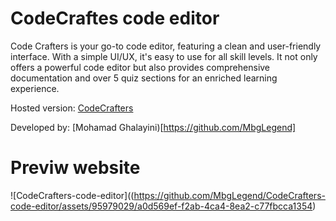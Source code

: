 # CodeCraftes code editor

Code Crafters is your go-to code editor, featuring a clean and user-friendly interface. With a simple UI/UX, it's easy to use for all skill levels. It not only offers a powerful code editor but also provides comprehensive documentation and over 5 quiz sections for an enriched learning experience.

Hosted version: [CodeCrafters](https://mbglegend.github.io/CodeCrafters-code-editor/index.html)

Developed by: [Mohamad Ghalayini)[https://github.com/MbgLegend]

# Previw website
![CodeCrafters-code-editor]((https://github.com/MbgLegend/CodeCrafters-code-editor/assets/95979029/a0d569ef-f2ab-4ca4-8ea2-c77fbcca1354)
